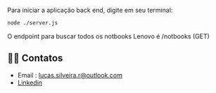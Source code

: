 Para iniciar a aplicação back end, digite em seu terminal:

```bash
node ./server.js
```

O endpoint para buscar todos os notbooks Lenovo é /notbooks (GET)

## 🧑‍💻 Contatos

- Email : lucas.silveira.r@outlook.com
- [Linkedin](https://www.linkedin.com/in/lucas-ribeirodev)
